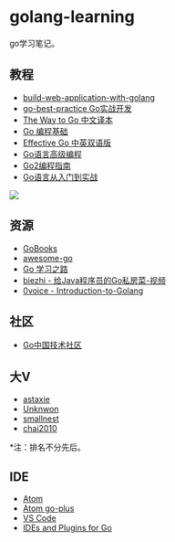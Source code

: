 # golang-learning
go学习笔记。

## 教程
* [build-web-application-with-golang](https://github.com/astaxie/build-web-application-with-golang)
* [go-best-practice Go实战开发](https://github.com/astaxie/go-best-practice)
* [The Way to Go 中文译本](https://github.com/Unknwon/the-way-to-go_ZH_CN)
* [Go 编程基础](https://github.com/Unknwon/go-fundamental-programming)
* [Effective Go 中英双语版](https://github.com/bingohuang/effective-go-zh-en)
* [Go语言高级编程](https://github.com/chai2010/advanced-go-programming-book)
* [Go2编程指南](https://github.com/chai2010/go2-book)
* [Go语言从入门到实战](https://time.geekbang.org/course/intro/160)

![](docs/images/go_course.jpeg)

## 资源
* [GoBooks](https://github.com/dariubs/GoBooks)
* [awesome-go](https://github.com/avelino/awesome-go)
* [Go 学习之路](https://github.com/yangwenmai/learning-golang)
* [biezhi - 给Java程序员的Go私房菜-视频](https://github.com/biezhi/lets-golang)
* [0voice - Introduction-to-Golang](https://github.com/0voice/Introduction-to-Golang)

## 社区
* [Go中国技术社区](https://gocn.io/)

## 大V
* [astaxie](https://github.com/astaxie)
* [Unknwon](https://github.com/Unknwon)
* [smallnest](https://github.com/smallnest)
* [chai2010](https://github.com/chai2010)

*注：排名不分先后。

## IDE
* [Atom](https://atom.io/)
* [Atom go-plus](https://atom.io/packages/go-plus)
* [VS Code](https://code.visualstudio.com/)
* [IDEs and Plugins for Go](https://github.com/golang/go/wiki/IDEsAndTextEditorPlugins)
